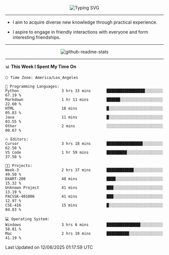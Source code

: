 <p align="center">
  <img src="https://readme-typing-svg.demolab.com?font=Fira+Code&weight=500&size=32&duration=2500&pause=1600&center=true&vCenter=true&random=false&width=1024&height=64&lines=Hi+there+%F0%9F%91%8B;I'm+delighted+you+could+make+it+here+%F0%9F%8E%89;I'm+Harry%2C+a+college+student+still+finding+my+way" alt="Typing SVG" />
</p>


---


- I aim to acquire diverse new knowledge through practical experience.

- I aspire to engage in friendly interactions with everyone and form interesting friendships.


---


<p align="center">
  <img src="https://github-readme-stats.vercel.app/api?username=Harry-Jing&show_icons=true" alt="github-readme-stats"/>
</p>


---

<!--START_SECTION:waka-->
📊 **This Week I Spent My Time On** 

```text
🕑︎ Time Zone: America/Los_Angeles

💬 Programming Languages: 
Python                   3 hrs 33 mins       █████████████████░░░░░░░░   67.19 % 
Markdown                 1 hr 11 mins        ██████░░░░░░░░░░░░░░░░░░░   22.60 % 
HTML                     18 mins             █░░░░░░░░░░░░░░░░░░░░░░░░   05.83 % 
Java                     11 mins             █░░░░░░░░░░░░░░░░░░░░░░░░   03.55 % 
Other                    2 mins              ░░░░░░░░░░░░░░░░░░░░░░░░░   00.67 % 

🔥 Editors: 
Cursor                   3 hrs 18 mins       ████████████████░░░░░░░░░   62.50 % 
VS Code                  1 hr 59 mins        █████████░░░░░░░░░░░░░░░░   37.50 % 

🐱‍💻 Projects: 
Week-3                   2 hrs 37 mins       ████████████░░░░░░░░░░░░░   49.50 % 
DXART-200                48 mins             ████░░░░░░░░░░░░░░░░░░░░░   15.32 % 
Unknown Project          41 mins             ███░░░░░░░░░░░░░░░░░░░░░░   13.19 % 
PACSSK-401006            41 mins             ███░░░░░░░░░░░░░░░░░░░░░░   12.97 % 
CSE-416                  15 mins             █░░░░░░░░░░░░░░░░░░░░░░░░   04.83 % 

💻 Operating System: 
Windows                  3 hrs 6 mins        ███████████████░░░░░░░░░░   58.81 % 
Mac                      2 hrs 10 mins       ██████████░░░░░░░░░░░░░░░   41.19 % 
```


 Last Updated on 12/06/2025 01:17:59 UTC
<!--END_SECTION:waka-->
